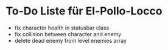 # To-Do Liste für El-Pollo-Locco

- fix character health in statusbar class
- fix collision between character and enemy
- delete dead enemy from level enemies array
